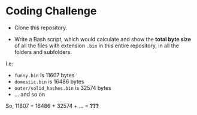 # Coding Challenge

* Clone this repository.

* Write a Bash script, which would calculate and show
the **total byte size** of all the files with extension `.bin`
in this entire repository, in all the folders and subfolders.

I.e:
* `funny.bin` is 11607 bytes
* `domestic.bin` is 16486 bytes
* `outer/solid_hashes.bin` is 32574 bytes
* ... and so on

So, 11607 + 16486 + 32574 + ... = **???**
